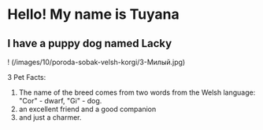 # Hello! My name is Tuyana

## I have a puppy dog named Lacky

! <So cute>(/images/10/poroda-sobak-velsh-korgi/3-Милый.jpg)


3 Pet Facts:
1. The name of the breed comes from two words from the Welsh language: "Cor" - dwarf, "Gi" - dog.
2. an excellent friend and a good companion
3. and just a charmer.
